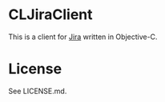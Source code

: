 # CLJiraClient

This is a client for [Jira](http://www.atlassian.com/software/jira) written in Objective-C.

# License

See LICENSE.md.
